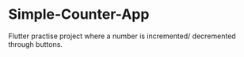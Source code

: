 # Simple-Counter-App
Flutter practise project where a number is incremented/ decremented through buttons.
